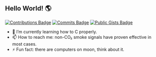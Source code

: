 ## Hello World! 🌎
[![Contributions Badge](https://badges.strrl.dev/contributions/all/neoyuyu?style=flat-square)](https://github.com/neoyuyu)
[![Commits Badge](https://badges.strrl.dev/commits/weekly/neoyuyu?style=flat-square)](https://github.com/neoyuyu)
[![Public Gists Badge](https://badges.strrl.dev/gists/${user})](https://badges.strrl.dev)


- 🌱 I’m currently learning how to C properly.
- 📫 How to reach me: non-CO₂ smoke signals have proven effective in most cases.
- ⚡ Fun fact: there are computers on moon, think about it.

